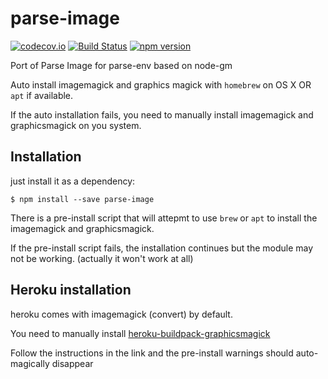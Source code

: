 parse-image
===========

[![codecov.io](https://codecov.io/github/flovilmart/parse-image/coverage.svg?branch=master)](https://codecov.io/github/flovilmart/parse-image?branch=master)
[![Build Status](https://travis-ci.org/flovilmart/parse-image.svg?branch=master)](https://travis-ci.org/flovilmart/parse-image)
[![npm version](https://img.shields.io/npm/v/parse-image.svg?style=flat)](https://www.npmjs.com/package/parse-image)


Port of Parse Image for parse-env based on node-gm

Auto install imagemagick and graphics magick with `homebrew` on OS X OR `apt` if available.

If the auto installation fails, you need to manually install imagemagick and graphicsmagick on you system.

## Installation

just install it as a dependency:

`$ npm install --save parse-image`

There is a pre-install script that will attepmt to use `brew` or `apt` to install the imagemagick and graphicsmagick.

If the pre-install script fails, the installation continues but the module may not be working. (actually it won't work at all) 

## Heroku installation

heroku comes with imagemagick (convert) by default. 

You need to manually install [heroku-buildpack-graphicsmagick](https://github.com/mcollina/heroku-buildpack-graphicsmagick) 

Follow the instructions in the link and the pre-install warnings should auto-magically disappear
